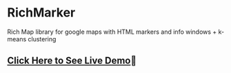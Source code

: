 # RichMarker
Rich Map library for google maps with HTML markers and info windows + k-means clustering

## [Click Here to See Live Demo](https://sllujaan.github.io/RichMarker/)🚀

